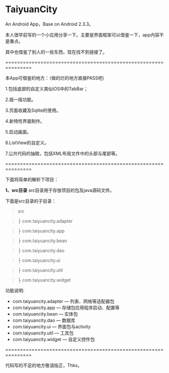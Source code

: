 TaiyuanCity
===========

An Android App，Base on Android 2.3.3。

本人很早前写的一个小应用分享一下。主要是界面框架可以借鉴一下，app内容不是重点。

其中也借鉴了别人的一些东西，现在找不到链接了。

===============================================================

本App可借鉴的地方：（做的烂的地方直接PASS吧）

1.包括底部的自定义类似iOS中的TabBar；

2.摇一摇功能。

3.页面收藏及Sqlite的使用。

4.新特性界面制作。

5.启动画面。

6.ListView的自定义。

7.公共代码的抽取，包括XML布局文件中的头部与尾部等。

===============================================================



下面将简单的解析下项目：

**1、src目录**
src目录用于存放项目的包及java源码文件。

下面是src目录的子目录：
> src

> ├ com.taiyuancity.adapter

> ├ com.taiyuancity.app

> ├ com.taiyuancity.bean

> ├ com.taiyuancity.dao

> ├ com.taiyuancity.ui

> ├ com.taiyuancity.util

> ├ com.taiyuancity.widget


功能说明:
- com.taiyuancity.adapter — 列表、网格等适配器包
- com.taiyuancity.app — 存储包应用程序启动、配置等
- com.taiyuancity.bean — 实体包
- com.taiyuancity.dao — 数据库
- com.taiyuancity.ui — 界面包与activity
- com.taiyuancity.util — 工具包
- com.taiyuancity.widget — 自定义控件包


===============================================================


代码写的不足的地方敬请指正，Thks。
